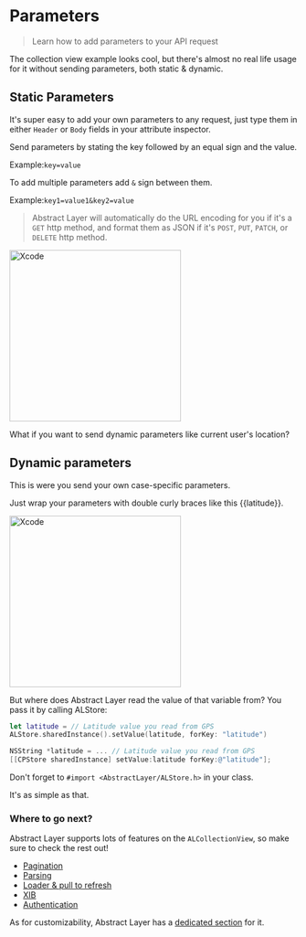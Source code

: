 # Parameters

> Learn how to add parameters to your API request

The collection view example looks cool, but there's almost no real life usage for it without sending parameters, both static & dynamic.

## Static Parameters
It's super easy to add your own parameters to any request, just type them in either `Header` or `Body` fields in your attribute inspector.

Send parameters by stating the key followed by an equal sign and the value.

Example:`key=value`

To add multiple parameters add `&` sign between them.

Example:`key1=value1&key2=value`

> Abstract Layer will automatically do the URL encoding for you if it's a `GET` http method, and format them as JSON if it's `POST`, `PUT`, `PATCH`, or `DELETE` http method.

<img width="300" alt="Xcode" src="../menu/collection-view/attachments/collection-view-parameters-static.png">

What if you want to send dynamic parameters like current user's location? 

## Dynamic parameters
This is were you send your own case-specific parameters.

Just wrap your parameters with double curly braces like this {{latitude}}.

<img width="300" alt="Xcode" src="../menu/collection-view/attachments/collection-view-parameters-dynamic.png">

But where does Abstract Layer read the value of that variable from? You pass it by calling ALStore:

```Swift
let latitude = // Latitude value you read from GPS
ALStore.sharedInstance().setValue(latitude, forKey: "latitude")
```

```Objective-C
NSString *latitude = ... // Latitude value you read from GPS
[[CPStore sharedInstance] setValue:latitude forKey:@"latitude"];
```

Don't forget to `#import <AbstractLayer/ALStore.h>` in your class.

It's as simple as that.

### Where to go next?

Abstract Layer supports lots of features on the `ALCollectionView`, so make sure to check the rest out!

* [Pagination](/menu/collection-view/pagination)
* [Parsing](/menu/collection-view/parsing)
* [Loader & pull to refresh](/menu/collection-view/loader)
* [XIB](/menu/collection-view/xib)
* [Authentication](/menu/collection-view/authentication)

As for customizability, Abstract Layer has a [dedicated section](/menu/collection-view/custom-cases) for it.